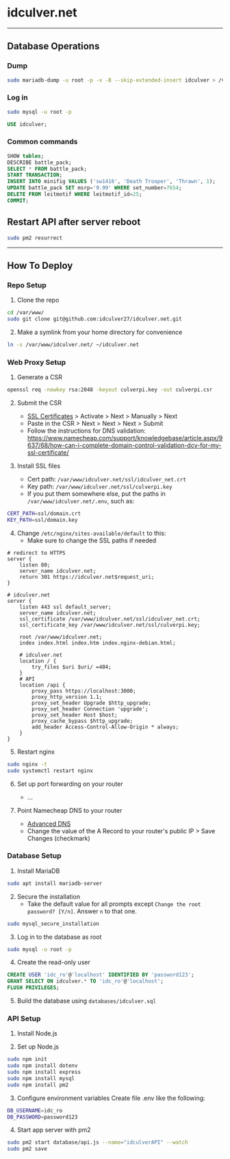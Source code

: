 # idculver.net

---

## Database Operations

### Dump
```bash
sudo mariadb-dump -u root -p -x -B --skip-extended-insert idculver > /var/www/idculver.net/database/idculver.sql
```

### Log in
```bash
sudo mysql -u root -p
```
```sql
USE idculver;
```

### Common commands
```sql
SHOW tables;
DESCRIBE battle_pack;
SELECT * FROM battle_pack;
START TRANSACTION;
INSERT INTO minifig VALUES ('sw1416', 'Death Trooper', 'Thrawn', 1);
UPDATE battle_pack SET msrp='9.99' WHERE set_number=7654;
DELETE FROM leitmotif WHERE leitmotif_id=25;
COMMIT;
```

## Restart API after server reboot
```bash
sudo pm2 resurrect
```

---

## How To Deploy

### Repo Setup
1. Clone the repo
```bash
cd /var/www/
sudo git clone git@github.com:idculver27/idculver.net.git
```

2. Make a symlink from your home directory for convenience
```bash
ln -s /var/www/idculver.net/ ~/idculver.net
```

### Web Proxy Setup
1. Generate a CSR
```bash
openssl req -newkey rsa:2048 -keyout culverpi.key -out culverpi.csr
```

2. Submit the CSR
	- [SSL Certificates](https://ap.www.namecheap.com/ProductList/SslCertificates) > Activate > Next > Manually > Next
	- Paste in the CSR > Next > Next > Next > Submit
	- Follow the instructions for DNS validation: https://www.namecheap.com/support/knowledgebase/article.aspx/9637/68/how-can-i-complete-domain-control-validation-dcv-for-my-ssl-certificate/

3. Install SSL files
	- Cert path: `/var/www/idculver.net/ssl/idculver_net.crt`
	- Key path: `/var/www/idculver.net/ssl/culverpi.key`
	- If you put them somewhere else, put the paths in `/var/www/idculver.net/.env`, such as:
```bash
CERT_PATH=ssl/domain.crt
KEY_PATH=ssl/domain.key
```

4. Change `/etc/nginx/sites-available/default` to this:
	- Make sure to change the SSL paths if needed
```
# redirect to HTTPS
server {
	listen 80;
	server_name idculver.net;
	return 301 https://idculver.net$request_uri;
}

# idculver.net
server {
	listen 443 ssl default_server;
	server_name idculver.net;
	ssl_certificate /var/www/idculver.net/ssl/idculver_net.crt;
	ssl_certificate_key /var/www/idculver.net/ssl/culverpi.key;

	root /var/www/idculver.net;
	index index.html index.htm index.nginx-debian.html;

	# idculver.net
	location / {
		try_files $uri $uri/ =404;
	}
	# API
	location /api {
		proxy_pass https://localhost:3000;
		proxy_http_version 1.1;
		proxy_set_header Upgrade $http_upgrade;
		proxy_set_header Connection 'upgrade';
		proxy_set_header Host $host;
		proxy_cache_bypass $http_upgrade;
		add_header Access-Control-Allow-Origin * always;
	}
}
```

5. Restart nginx
```bash
sudo nginx -t
sudo systemctl restart nginx
```

6. Set up port forwarding on your router  
	- ...

7. Point Namecheap DNS to your router
	- [Advanced DNS](https://ap.www.namecheap.com/Domains/DomainControlPanel/idculver.net/advancedns)
	- Change the value of the A Record to your router's public IP > Save Changes (checkmark)

### Database Setup
1. Install MariaDB
```bash
sudo apt install mariadb-server
```

2. Secure the installation
	- Take the default value for all prompts except `Change the root password? [Y/n]`. Answer `n` to that one.
```bash
sudo mysql_secure_installation
```

3. Log in to the database as root
```bash
sudo mysql -u root -p
```

4. Create the read-only user
```sql
CREATE USER 'idc_ro'@'localhost' IDENTIFIED BY 'password123';
GRANT SELECT ON idculver.* TO 'idc_ro'@'localhost';
FLUSH PRIVILEGES;
```

5. Build the database using `databases/idculver.sql`

### API Setup
1. Install Node.js

2. Set up Node.js
```bash
sudo npm init
sudo npm install dotenv
sudo npm install express
sudo npm install mysql
sudo npm install pm2
```

3. Configure environment variables
Create file .env like the following:
```bash
DB_USERNAME=idc_ro
DB_PASSWORD=password123
```

4. Start app server with pm2
```bash
sudo pm2 start database/api.js --name="idculverAPI" --watch
sudo pm2 save
```

